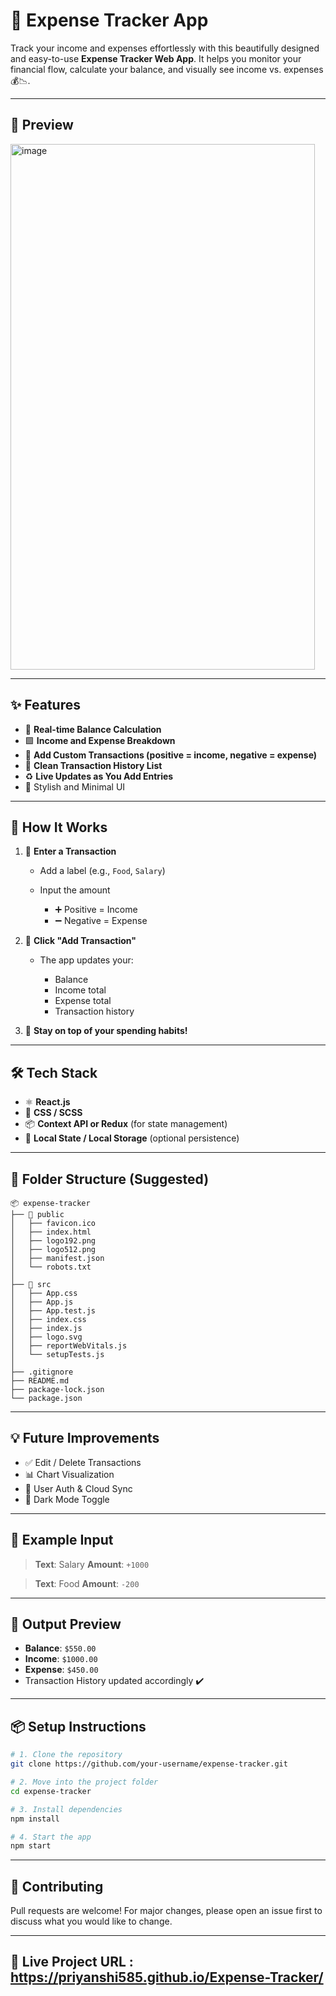 # 💸 Expense Tracker App

Track your income and expenses effortlessly with this beautifully designed and easy-to-use **Expense Tracker Web App**.
It helps you monitor your financial flow, calculate your balance, and visually see income vs. expenses 💰📉.

---

## 📸 Preview

<img width="487" height="841" alt="image" src="https://github.com/user-attachments/assets/65b9d560-277b-495a-bed1-c518496a18d0" />

---

## ✨ Features

* 🧮 **Real-time Balance Calculation**
* 🟩 **Income and Expense Breakdown**
* 📝 **Add Custom Transactions (positive = income, negative = expense)**
* 📜 **Clean Transaction History List**
* ♻️ **Live Updates as You Add Entries**
* 💅 Stylish and Minimal UI

---

## 🚀 How It Works

1. 💬 **Enter a Transaction**

   * Add a label (e.g., `Food`, `Salary`)
   * Input the amount

     * ➕ Positive = Income
     * ➖ Negative = Expense

2. 🔁 **Click "Add Transaction"**

   * The app updates your:

     * Balance
     * Income total
     * Expense total
     * Transaction history

3. 🎯 **Stay on top of your spending habits!**

---

## 🛠️ Tech Stack

* ⚛️ **React.js**
* 💅 **CSS / SCSS**
* 📦 **Context API or Redux** (for state management)
* 🔁 **Local State / Local Storage** (optional persistence)

---

## 📂 Folder Structure (Suggested)

```
📦 expense-tracker
├── 📁 public
│   ├── favicon.ico
│   ├── index.html
│   ├── logo192.png
│   ├── logo512.png
│   ├── manifest.json
│   └── robots.txt
│
├── 📁 src
│   ├── App.css
│   ├── App.js
│   ├── App.test.js
│   ├── index.css
│   ├── index.js
│   ├── logo.svg
│   ├── reportWebVitals.js
│   └── setupTests.js
│
├── .gitignore
├── README.md
├── package-lock.json
└── package.json

```

---

## 💡 Future Improvements

* ✅ Edit / Delete Transactions
* 📊 Chart Visualization
* 🔐 User Auth & Cloud Sync
* 🌙 Dark Mode Toggle

---

## 🧪 Example Input

> **Text**: Salary
> **Amount**: `+1000`

> **Text**: Food
> **Amount**: `-200`

---

## 🧾 Output Preview

* **Balance**: `$550.00`
* **Income**: `$1000.00`
* **Expense**: `$450.00`
* Transaction History updated accordingly ✔️

---

## 📦 Setup Instructions

```bash
# 1. Clone the repository
git clone https://github.com/your-username/expense-tracker.git

# 2. Move into the project folder
cd expense-tracker

# 3. Install dependencies
npm install

# 4. Start the app
npm start
```

---

## 🙌 Contributing

Pull requests are welcome! For major changes, please open an issue first to discuss what you would like to change.

---

## 📃 Live Project URL : https://priyanshi585.github.io/Expense-Tracker/

